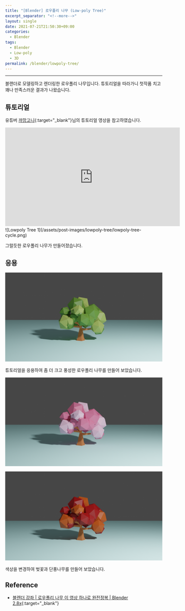 ```yaml
---
title: "[Blender] 로우폴리 나무 (Low-poly Tree)"
excerpt_separator: "<!--more-->"
layout: single
date: 2021-07-21T21:50:30+09:00
categories:
  - Blender
tags:
  - Blender
  - Low-poly
  - 3D
permalink: /blender/lowpoly-tree/
---
```

---

블랜더로 모델링하고 렌더링한 로우폴리 나무입니다. 튜토리얼을 따라가니 첫작품 치고 꽤나 만족스러운 결과가 나왔습니다.
<!--more-->


## 튜토리얼

유튜버 [까망고니](https://www.youtube.com/channel/UC0_NSkjGfkc1x2TLsQrz1Kg){:target="_blank"}님의 튜토리얼 영상을 참고하였습니다.
<iframe width="560" height="315" src="https://www.youtube.com/embed/Cbio1Ec2SoU" frameborder="0" allowfullscreen></iframe>
<br>
![Lowpoly Tree 1](/assets/post-images/lowpoly-tree/lowpoly-tree-cycle.png)

그럴듯한 로우폴리 나무가 만들어졌습니다.

## 응용

![Lowpoly Tree 2](/assets/post-images/lowpoly-tree/lowpoly-tree2-cycle.png)

튜토리얼을 응용하여 좀 더 크고 풍성한 로우폴리 나무를 만들어 보았습니다.

![Lowpoly Tree 3](/assets/post-images/lowpoly-tree/lowpoly-tree3.png)

![Lowpoly Tree 4](/assets/post-images/lowpoly-tree/lowpoly-tree4.png)

색상을 변경하여 벚꽃과 단풍나무를 만들어 보았습니다.

## Reference
* [블렌더 강좌 \| 로우폴리 나무 이 영상 하나로 완전정복 \| Blender 2.8x](https://youtu.be/Cbio1Ec2SoU){:target="_blank"}